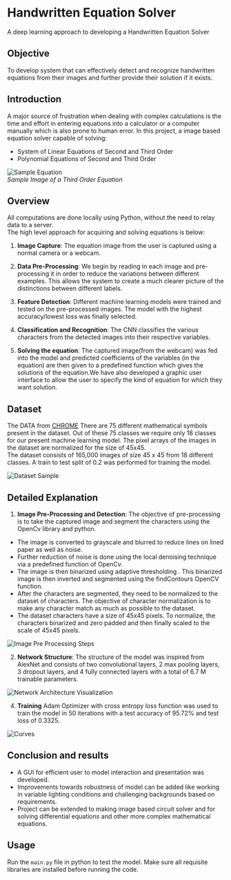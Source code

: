 # Handwritten Equation Solver
A deep learning approach to developing a Handwritten Equation Solver  

## Objective
To develop system that can effectively detect and recognize handwritten equations from their images and further provide their solution if it exists.  

## Introduction

A major source of frustration when dealing with complex calculations is the time and effort in entering equations into a calculator or a computer manually which is also prone to human error. In this project, a image based equation solver capable of solving:  
* System of Linear Equations of Second and Third Order
* Polynomial Equations of Second and Third Order

![Sample Equation](https://github.com/chitransh1998/handwritten-equation-solver/blob/main/Equation%20Image.jpeg?raw=true)  
*Sample Image of a Third Order Equation*  

## Overview
All computations are done locally using Python, without the need to relay data to a server.  
The high level approach for acquiring and solving equations is below:

1. **Image Capture**: The equation image from the user is captured using a normal camera or a webcam.

2. **Data Pre-Processing**: We begin by reading in each image and pre-processing it in order to reduce the variations between different examples. This allows the system to create a much clearer picture of the distinctions between different labels.  

3. **Feature Detection**: Different machine learning models were trained and tested on the pre-processed images. The model with the highest accuracy/lowest loss was finally selected.

4. **Classification and Recognition**: The CNN classifies the various characters from the detected images into their respective variables. 

4. **Solving the equation**: The captured image(from the webcam) was fed into the model and predicted coefficients of the variables (in the equation) are then given to a predefined function which gives the solutions of the equation.We have also developed a graphic user interface to allow the user to specify the kind of equation for which they want solution.   

## Dataset

The DATA from [CHROME](https://www.isical.ac.in/~crohme/CROHME_data.html)
There are 75 different mathematical symbols present in the dataset. Out of these 75 classes we require only 18 classes for our present machine learning model. The pixel arrays of the images in the dataset are normalized for the size of 45x45.     
The dataset consists of 165,000  images of size 45 x 45 from 18 different classes. A train to test split of 0.2 was performed for training the model.

![Dataset Sample](https://github.com/chitransh1998/handwritten-equation-solver/blob/main/dataset_sample.png?raw=true)


## Detailed Explanation

1. **Image Pre-Processing and Detection**: The objective of pre-processing is to take the captured image and segment the characters using the OpenCv library and python.

* The image is converted to grayscale and blurred to reduce lines on lined paper as well as noise.
* Further reduction of noise is done using the local denoising technique via a predefined function of OpenCv.
* The image is then binarized using adaptive thresholding . This binarized image is then inverted and segmented using the findContours OpenCV function.
* After the characters are segmented, they need to be normalized to the dataset of characters. The objective of character normalization is to make any character match as much as possible to the dataset.
* The dataset characters have a size of 45x45 pixels. To normalize, the characters binarized and zero padded and then finally scaled to the scale of 45x45 pixels.

![Image Pre Processing Steps](https://github.com/chitransh1998/handwritten-equation-solver/blob/main/Pre-Processing-Pipeline.png?raw=true)


2. **Network Structure**: The structure of the model was inspired from AlexNet and consists of two convolutional layers, 2 max pooling layers, 3 dropout layers, and 4 fully connected layers with a total of 6.7 M trainable parameters.

![Network Architecture Visualization](https://github.com/chitransh1998/handwritten-equation-solver/blob/main/Network_Architecture.png?raw=true)


4. **Training** Adam Optimizer with cross entropy loss function was used to train the model in 50 iterations with a test accuracy of 95.72% and test loss of 0.3325.

![Curves](https://github.com/chitransh1998/handwritten-equation-solver/blob/main/Accuracy_Curves.png?raw=true)


## Conclusion and results

* A GUI for efficient user to model interaction and presentation was developed.
* Improvements towards robustness of model can be added like working in variable lighting conditions and challenging backgrounds based on requirements.
* Project can be extended to making image based circuit solver and for solving differential equations and other more complex mathematical equations.
  
## Usage

Run the `main.py` file in python to test the model. Make sure all requisite libraries are installed before running the code.
